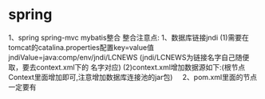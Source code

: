 # spring
1、spring spring-mvc mybatis整合
整合注意点:
    1、数据库链接jndi
       (1)需要在tomcat的catalina.properties配置key=value值    jndiValue=java:comp/env/jndi/LCNEWS (jndi/LCNEWS为链接名字自己随便取，要去context.xml下的
       名字对应)
       (2)context.xml增加数据源如下:(根节点Context里面增加即可,注意增加数据库连接池的jar包)
       <Resource
        name="jndi/LCNEWS"
        factory="com.alibaba.druid.pool.DruidDataSourceFactory"
        auth="Container"
        type="javax.sql.DataSource"
        driverClassName="com.mysql.jdbc.Driver"
        url="jdbc:mysql://127.0.0.1:3306/demo?useSSL=false"
        username="root"
        password="root"
        maxActive="50"
        maxWait="10000"
        removeabandoned="true"
        removeabandonedtimeout="60"
        logabandoned="false"
        filters="stat"/>
        <!--上面这两条一定要做-->
      2、pom.xml里面的<build>节点一定要有
